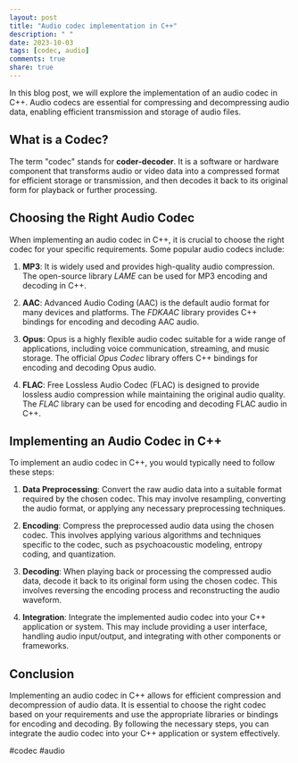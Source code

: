 ```yaml
---
layout: post
title: "Audio codec implementation in C++"
description: " "
date: 2023-10-03
tags: [codec, audio]
comments: true
share: true
---
```


In this blog post, we will explore the implementation of an audio codec in C++. Audio codecs are essential for compressing and decompressing audio data, enabling efficient transmission and storage of audio files.

## What is a Codec?

The term "codec" stands for **coder-decoder**. It is a software or hardware component that transforms audio or video data into a compressed format for efficient storage or transmission, and then decodes it back to its original form for playback or further processing.

## Choosing the Right Audio Codec

When implementing an audio codec in C++, it is crucial to choose the right codec for your specific requirements. Some popular audio codecs include:

1. **MP3**: It is widely used and provides high-quality audio compression. The open-source library *LAME* can be used for MP3 encoding and decoding in C++.

2. **AAC**: Advanced Audio Coding (AAC) is the default audio format for many devices and platforms. The *FDKAAC* library provides C++ bindings for encoding and decoding AAC audio.

3. **Opus**: Opus is a highly flexible audio codec suitable for a wide range of applications, including voice communication, streaming, and music storage. The official *Opus Codec* library offers C++ bindings for encoding and decoding Opus audio.

4. **FLAC**: Free Lossless Audio Codec (FLAC) is designed to provide lossless audio compression while maintaining the original audio quality. The *FLAC* library can be used for encoding and decoding FLAC audio in C++.

## Implementing an Audio Codec in C++

To implement an audio codec in C++, you would typically need to follow these steps:

1. **Data Preprocessing**: Convert the raw audio data into a suitable format required by the chosen codec. This may involve resampling, converting the audio format, or applying any necessary preprocessing techniques.

2. **Encoding**: Compress the preprocessed audio data using the chosen codec. This involves applying various algorithms and techniques specific to the codec, such as psychoacoustic modeling, entropy coding, and quantization.

3. **Decoding**: When playing back or processing the compressed audio data, decode it back to its original form using the chosen codec. This involves reversing the encoding process and reconstructing the audio waveform.

4. **Integration**: Integrate the implemented audio codec into your C++ application or system. This may include providing a user interface, handling audio input/output, and integrating with other components or frameworks.

## Conclusion

Implementing an audio codec in C++ allows for efficient compression and decompression of audio data. It is essential to choose the right codec based on your requirements and use the appropriate libraries or bindings for encoding and decoding. By following the necessary steps, you can integrate the audio codec into your C++ application or system effectively.

#codec #audio